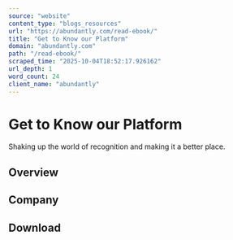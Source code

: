 ```yaml
---
source: "website"
content_type: "blogs_resources"
url: "https://abundantly.com/read-ebook/"
title: "Get to Know our Platform"
domain: "abundantly.com"
path: "/read-ebook/"
scraped_time: "2025-10-04T18:52:17.926162"
url_depth: 1
word_count: 24
client_name: "abundantly"
---
```


# Get to Know our Platform

Shaking up the world of recognition and making it a better place.

## Overview

## Company

## Download